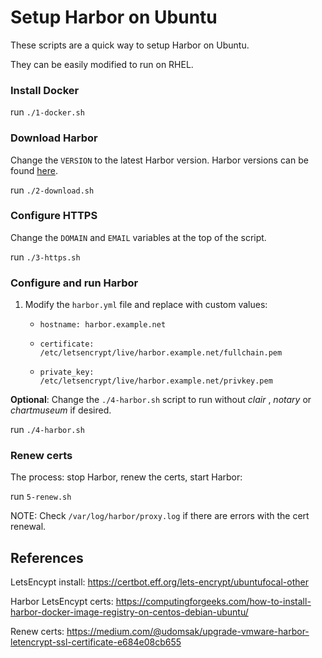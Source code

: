 # Setup Harbor on Ubuntu
These scripts are a quick way to setup Harbor on Ubuntu.

They can be easily modified to run on RHEL.

### Install Docker

run `./1-docker.sh`

### Download Harbor

Change the `VERSION` to the latest Harbor version.
Harbor versions can be found [here](https://github.com/goharbor/harbor/releases).

run `./2-download.sh`

### Configure HTTPS

Change the `DOMAIN` and `EMAIL` variables at the top of the script.

run `./3-https.sh`

### Configure and run Harbor

1. Modify the `harbor.yml` file and replace with custom values:

    * `hostname: harbor.example.net`

    * `certificate: /etc/letsencrypt/live/harbor.example.net/fullchain.pem`

    * `private_key: /etc/letsencrypt/live/harbor.example.net/privkey.pem`

**Optional**: Change the `./4-harbor.sh` script to run without _clair_ , _notary_ or _chartmuseum_ if desired.

run `./4-harbor.sh`

### Renew certs

The process: stop Harbor, renew the certs, start Harbor:

run `5-renew.sh`

NOTE: Check `/var/log/harbor/proxy.log` if there are errors with the cert renewal.

## References

LetsEncypt install: https://certbot.eff.org/lets-encrypt/ubuntufocal-other

Harbor LetsEncypt certs: https://computingforgeeks.com/how-to-install-harbor-docker-image-registry-on-centos-debian-ubuntu/

Renew certs: https://medium.com/@udomsak/upgrade-vmware-harbor-letencrypt-ssl-certificate-e684e08cb655
